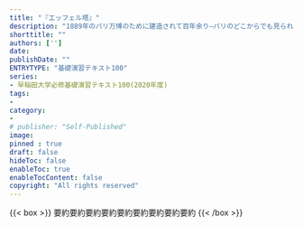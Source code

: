 ```yaml
---
title: "『エッフェル塔』"
description: "1889年のパリ万博のために建造されて百年余り―パリのどこからでも見られ、世界一有名な塔であるエッフェル塔。この既知の塔から「記号」と「表徴」をつむぎだし、あらゆる時代と空間から、そしてあらゆる存在から、この鉄の塔を読み解き、変貌させ、創造力のなかを滑空させる。バルト独自の構造主義的思考の原点と軌跡を明晰に示すエクリチュールの美しく豊潤なモニュメント。エッフェル塔の図版資料とバルト論「ロラン・バルト―意味の解体と創造」「ロラン・バルトの彼方」を併録"
shorttitle: ""
authors: ['']
date: 
publishDate: ""
ENTRYTYPE: "基礎演習テキスト100"
series:
- 早稲田大学必修基礎演習テキスト100(2020年度)
tags: 
- 
category: 
- 
# publisher: "Self-Published"
image: 
pinned : true
draft: false
hideToc: false
enableToc: true
enableTocContent: false
copyright: "All rights reserved"
---
```


{{< box >}}
要約要約要約要約要約要約要約要約要約
{{< /box >}}